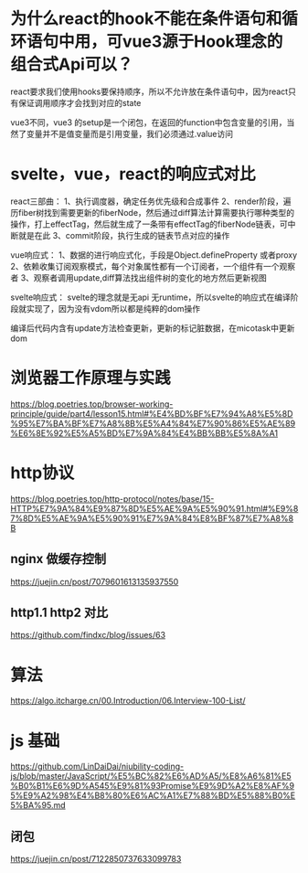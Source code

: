 # 为什么react的hook不能在条件语句和循环语句中用，可vue3源于Hook理念的组合式Api可以？

react要求我们使用hooks要保持顺序，所以不允许放在条件语句中，因为react只有保证调用顺序才会找到对应的state

vue3不同，vue3 的setup是一个闭包，在返回的function中包含变量的引用，当然了变量并不是值变量而是引用变量，我们必须通过.value访问

# svelte，vue，react的响应式对比
react三部曲：
1、执行调度器，确定任务优先级和合成事件
2、render阶段，遍历fiber树找到需要更新的fiberNode，然后通过diff算法计算需要执行哪种类型的操作，打上effectTag，然后就生成了一条带有effectTag的fiberNode链表，可中断就是在此
3、commit阶段，执行生成的链表节点对应的操作

vue响应式：
1、数据的进行响应式化，手段是Object.defineProperty 或者proxy
2、依赖收集订阅观察模式，每个对象属性都有一个订阅者，一个组件有一个观察者
3、观察者调用update,diff算法找出组件树的变化的地方然后更新视图

svelte响应式：
svelte的理念就是无api 无runtime，所以svelte的响应式在编译阶段就实现了，因为没有vdom所以都是纯粹的dom操作

编译后代码内含有update方法检查更新，更新的标记脏数据，在micotask中更新dom

# 浏览器工作原理与实践
https://blog.poetries.top/browser-working-principle/guide/part4/lesson15.html#%E4%BD%BF%E7%94%A8%E5%8D%95%E7%BA%BF%E7%A8%8B%E5%A4%84%E7%90%86%E5%AE%89%E6%8E%92%E5%A5%BD%E7%9A%84%E4%BB%BB%E5%8A%A1

# http协议
https://blog.poetries.top/http-protocol/notes/base/15-HTTP%E7%9A%84%E9%87%8D%E5%AE%9A%E5%90%91.html#%E9%87%8D%E5%AE%9A%E5%90%91%E7%9A%84%E8%BF%87%E7%A8%8B
## nginx 做缓存控制
https://juejin.cn/post/7079601613135937550

## http1.1 http2 对比
https://github.com/findxc/blog/issues/63

# 算法
https://algo.itcharge.cn/00.Introduction/06.Interview-100-List/

# js 基础
https://github.com/LinDaiDai/niubility-coding-js/blob/master/JavaScript/%E5%BC%82%E6%AD%A5/%E8%A6%81%E5%B0%B1%E6%9D%A545%E9%81%93Promise%E9%9D%A2%E8%AF%95%E9%A2%98%E4%B8%80%E6%AC%A1%E7%88%BD%E5%88%B0%E5%BA%95.md

## 闭包
https://juejin.cn/post/7122850737633099783